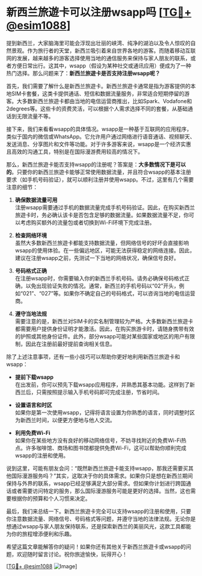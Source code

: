 # 新西兰旅遊卡可以注册wsapp吗 [[TG💪+ @esim1088](https://t.me/s/esim1088)]

提到新西兰，大家脑海里可能会浮现出壮丽的峡湾、纯净的湖泊以及令人惊叹的自然景观。作为旅行者的天堂，新西兰吸引着来自世界各地的游客。而随着移动互联网的发展，越来越多的游客选择使用当地的通信服务来保持与家人朋友的联系，或者方便日常出行。这其中，wsapp（假设为某种社交或通讯应用）便成为了一种热门选择。那么问题来了：**新西兰旅遊卡是否支持注册wsapp呢？**

首先，我们需要了解什么是新西兰旅遊卡。新西兰旅遊卡通常是指为游客提供的本地SIM卡套餐，这类卡提供通话、短信和数据流量服务，非常适合短期停留的游客。大多数新西兰旅遊卡都由当地的电信运营商推出，比如Spark、Vodafone和2degrees等。这些卡的资费灵活，可以根据个人需求选择不同的套餐，从基础通话到无限流量不等。

接下来，我们来看看wsapp的具体情况。wsapp是一种基于互联网的应用程序，类似于国内的微信或WhatsApp。它允许用户通过网络进行语音通话、视频聊天、发送消息、分享图片和文件等功能。对于许多游客来说，wsapp是一个经济实惠且高效的沟通工具，特别是在国际漫游费用较高的情况下。

那么，新西兰旅遊卡能否支持wsapp的注册呢？答案是：**大多数情况下是可以的**。只要你的新西兰旅遊卡能够正常使用数据流量，并且符合wsapp的基本注册要求（如手机号码验证），就可以顺利注册并使用wsapp。不过，这里有几个需要注意的细节：

1. **确保数据流量可用**  
   注册wsapp需要通过手机的数据流量完成手机号码验证。因此，在购买新西兰旅遊卡时，务必确认该卡是否包含足够的数据流量。如果数据流量不足，你可以考虑购买额外的流量包或者切换到Wi-Fi环境下完成注册。

2. **检查网络环境**  
   虽然大多数新西兰旅遊卡都能支持数据流量，但网络信号的好坏会直接影响wsapp的使用体验。在一些偏远地区，可能无法获得稳定的网络连接。因此，建议在注册wsapp之前，先测试一下当地的网络状况，确保信号良好。

3. **号码格式正确**  
   在注册wsapp时，你需要输入你的新西兰手机号码。请务必确保号码格式正确，以免出现验证失败的情况。通常，新西兰的手机号码以“02”开头，例如“021”、“027”等。如果你不确定自己的号码格式，可以咨询当地的电信运营商。

4. **遵守当地法规**  
   需要注意的是，新西兰对SIM卡的实名制管理较为严格。大多数新西兰旅遊卡都需要用户提供身份证明才能激活。因此，在购买旅游卡时，请随身携带有效的护照或其他身份证件。此外，部分wsapp可能对某些国家或地区的用户有限制，因此在注册前最好提前查询相关信息。

除了上述注意事项，还有一些小技巧可以帮助你更好地利用新西兰旅遊卡和wsapp：

- **提前下载wsapp**  
  在出发前，你可以预先下载wsapp应用程序，并熟悉其基本功能。这样到了新西兰后，只需按照提示输入手机号码即可完成注册，节省时间。

- **设置语言和时区**  
  如果你是第一次使用wsapp，记得将语言设置为你熟悉的语言，同时调整时区为新西兰时间，以便更方便地与他人交流。

- **利用免费Wi-Fi**  
  如果你在某些地方没有良好的移动网络信号，不妨寻找附近的免费Wi-Fi热点。许多咖啡馆、商场和图书馆都提供免费Wi-Fi，这可以帮助你顺利完成wsapp的注册和使用。

说到这里，可能有朋友会问：“既然新西兰旅遊卡能支持wsapp，那我还需要买其他国际漫游服务吗？”其实，这取决于你的具体需求。如果你只是想在新西兰期间保持与外界的联系，wsapp已经足够满足大部分需求。但如果你计划进行跨国通话或者需要访问特定的服务，那么国际漫游服务可能是更好的选择。当然，这也需要根据你的预算和个人习惯来决定。

最后，我们来总结一下。新西兰旅遊卡完全可以支持wsapp的注册和使用，只要你注意数据流量、网络信号、号码格式等问题，并遵守当地的法律法规。无论你是想通过wsapp与家人朋友保持联系，还是探索新西兰的美丽风光，这款工具都能为你的旅程增添便利和乐趣。

希望这篇文章能解答你的疑问！如果你还有其他关于新西兰旅遊卡或wsapp的问题，欢迎随时留言讨论。祝你旅途愉快，玩得开心！

[[TG💪+ @esim1088](https://t.me/s/esim1088) ![Image](https://i.postimg.cc/4NQfJmqS/Snipaste-2025-05-13-00-14-12.png)]